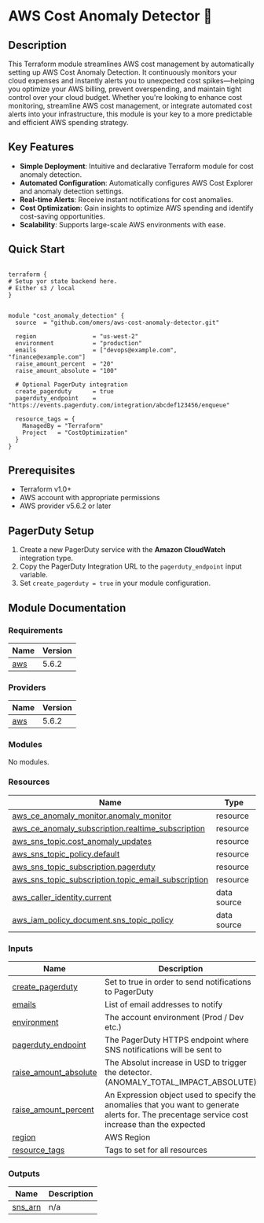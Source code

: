 # AWS Cost Anomaly Detector 🚨

## Description

This Terraform module streamlines AWS cost management by automatically setting up AWS Cost Anomaly Detection. It continuously monitors your cloud expenses and instantly alerts you to unexpected cost spikes—helping you optimize your AWS billing, prevent overspending, and maintain tight control over your cloud budget. Whether you're looking to enhance cost monitoring, streamline AWS cost management, or integrate automated cost alerts into your infrastructure, this module is your key to a more predictable and efficient AWS spending strategy.

## Key Features

- **Simple Deployment**: Intuitive and declarative Terraform module for cost anomaly detection.
- **Automated Configuration**: Automatically configures AWS Cost Explorer and anomaly detection settings.
- **Real-time Alerts**: Receive instant notifications for cost anomalies.
- **Cost Optimization**: Gain insights to optimize AWS spending and identify cost-saving opportunities.
- **Scalability**: Supports large-scale AWS environments with ease.

## Quick Start

```hcl

terraform {
# Setup yor state backend here. 
# Either s3 / local
}


module "cost_anomaly_detection" {
  source  = "github.com/omers/aws-cost-anomaly-detector.git"
  
  region                = "us-west-2"
  environment           = "production"
  emails                = ["devops@example.com", "finance@example.com"]
  raise_amount_percent  = "20"
  raise_amount_absolute = "100"
  
  # Optional PagerDuty integration
  create_pagerduty      = true
  pagerduty_endpoint    = "https://events.pagerduty.com/integration/abcdef123456/enqueue"
  
  resource_tags = {
    ManagedBy = "Terraform"
    Project   = "CostOptimization"
  }
}
```

## Prerequisites

- Terraform v1.0+
- AWS account with appropriate permissions
- AWS provider v5.6.2 or later

## PagerDuty Setup

1. Create a new PagerDuty service with the **Amazon CloudWatch** integration type.
2. Copy the PagerDuty Integration URL to the `pagerduty_endpoint` input variable.
3. Set `create_pagerduty = true` in your module configuration.

## Module Documentation

### Requirements

| Name | Version |
|------|---------|
| <a name="requirement_aws"></a> [aws](#requirement\_aws) | 5.6.2 |

### Providers

| Name | Version |
|------|---------|
| <a name="provider_aws"></a> [aws](#provider\_aws) | 5.6.2 |

### Modules

No modules.

### Resources

| Name | Type |
|------|------|
| [aws_ce_anomaly_monitor.anomaly_monitor](https://registry.terraform.io/providers/hashicorp/aws/5.6.2/docs/resources/ce_anomaly_monitor) | resource |
| [aws_ce_anomaly_subscription.realtime_subscription](https://registry.terraform.io/providers/hashicorp/aws/5.6.2/docs/resources/ce_anomaly_subscription) | resource |
| [aws_sns_topic.cost_anomaly_updates](https://registry.terraform.io/providers/hashicorp/aws/5.6.2/docs/resources/sns_topic) | resource |
| [aws_sns_topic_policy.default](https://registry.terraform.io/providers/hashicorp/aws/5.6.2/docs/resources/sns_topic_policy) | resource |
| [aws_sns_topic_subscription.pagerduty](https://registry.terraform.io/providers/hashicorp/aws/5.6.2/docs/resources/sns_topic_subscription) | resource |
| [aws_sns_topic_subscription.topic_email_subscription](https://registry.terraform.io/providers/hashicorp/aws/5.6.2/docs/resources/sns_topic_subscription) | resource |
| [aws_caller_identity.current](https://registry.terraform.io/providers/hashicorp/aws/5.6.2/docs/data-sources/caller_identity) | data source |
| [aws_iam_policy_document.sns_topic_policy](https://registry.terraform.io/providers/hashicorp/aws/5.6.2/docs/data-sources/iam_policy_document) | data source |

### Inputs

| Name | Description | Type | Default | Required |
|------|-------------|------|---------|:--------:|
| <a name="input_create_pagerduty"></a> [create\_pagerduty](#input\_create\_pagerduty) | Set to true in order to send notifications to PagerDuty | `bool` | `false` | no |
| <a name="input_emails"></a> [emails](#input\_emails) | List of email addresses to notify | `list(any)` | n/a | yes |
| <a name="input_environment"></a> [environment](#input\_environment) | The account environment (Prod / Dev etc.) | `string` | n/a | yes |
| <a name="input_pagerduty_endpoint"></a> [pagerduty\_endpoint](#input\_pagerduty\_endpoint) | The PagerDuty HTTPS endpoint where SNS notifications will be sent to | `string` | n/a | yes |
| <a name="input_raise_amount_absolute"></a> [raise\_amount\_absolute](#input\_raise\_amount\_absolute) | The Absolut increase in USD to trigger the detector. (ANOMALY\_TOTAL\_IMPACT\_ABSOLUTE) | `string` | n/a | yes |
| <a name="input_raise_amount_percent"></a> [raise\_amount\_percent](#input\_raise\_amount\_percent) | An Expression object used to specify the anomalies that you want to generate alerts for. The precentage service cost increase than the expected | `string` | n/a | yes |
| <a name="input_region"></a> [region](#input\_region) | AWS Region | `string` | n/a | yes |
| <a name="input_resource_tags"></a> [resource\_tags](#input\_resource\_tags) | Tags to set for all resources | `map(string)` | `{}` | no |

### Outputs

| Name | Description |
|------|-------------|
| <a name="output_sns_arn"></a> [sns\_arn](#output\_sns\_arn) | n/a |